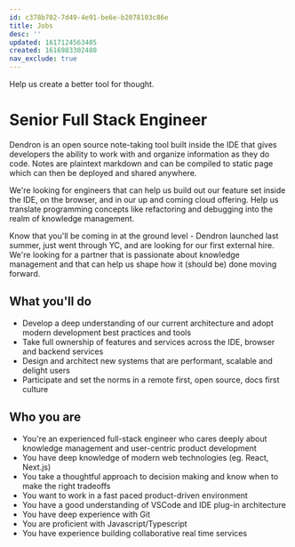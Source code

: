 ```yaml
---
id: c378b702-7d49-4e91-be6e-b2078103c86e
title: Jobs
desc: ''
updated: 1617124563405
created: 1616983302480
nav_exclude: true
---
```


Help us create a better tool for thought.

# Senior Full Stack Engineer

Dendron is an open source note-taking tool built inside the IDE that gives developers the ability to work with and organize information as they do code. Notes are plaintext markdown and can be compiled to static page which can then be deployed and shared anywhere.

We're looking for engineers that can help us build out our feature set inside the IDE, on the browser, and in our up and coming cloud offering. Help us translate programming concepts like refactoring and debugging into the realm of knowledge management. 

Know that you'll be coming in at the ground level - Dendron launched last summer, just went through YC, and are looking for our first external hire. We're looking for a partner that is passionate about knowledge management and that can help us shape how it (should be) done moving forward.

## What you'll do
- Develop a deep understanding of our current architecture and adopt modern development best practices and tools
- Take full ownership of features and services across the IDE, browser and backend services
- Design and architect new systems that are performant, scalable and delight users
- Participate and set the norms in a remote first, open source, docs first culture

## Who you are

- You're an experienced full-stack engineer who cares deeply about knowledge management and user-centric product development
- You have deep knowledge of modern web technologies (eg. React, Next.js) 
- You take a thoughtful approach to decision making and know when to make the right tradeoffs
- You want to work in a fast paced product-driven environment
- You have a good understanding of VSCode and IDE plug-in architecture
- You have deep experience with Git  
- You are proficient with Javascript/Typescript 
- You have experience building collaborative real time services

